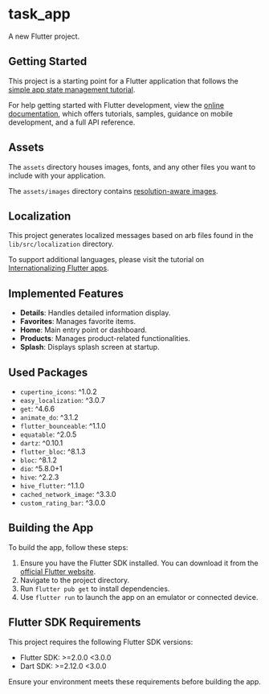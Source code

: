 # task_app

A new Flutter project.

## Getting Started

This project is a starting point for a Flutter application that follows the
[simple app state management
tutorial](https://flutter.dev/to/state-management-sample).

For help getting started with Flutter development, view the
[online documentation](https://docs.flutter.dev), which offers tutorials,
samples, guidance on mobile development, and a full API reference.

## Assets

The `assets` directory houses images, fonts, and any other files you want to
include with your application.

The `assets/images` directory contains [resolution-aware
images](https://flutter.dev/to/resolution-aware-images).

## Localization

This project generates localized messages based on arb files found in
the `lib/src/localization` directory.

To support additional languages, please visit the tutorial on
[Internationalizing Flutter apps](https://flutter.dev/to/internationalization).

## Implemented Features

- **Details**: Handles detailed information display.
- **Favorites**: Manages favorite items.
- **Home**: Main entry point or dashboard.
- **Products**: Manages product-related functionalities.
- **Splash**: Displays splash screen at startup.

## Used Packages

- `cupertino_icons`: ^1.0.2
- `easy_localization`: ^3.0.7
- `get`: ^4.6.6
- `animate_do`: ^3.1.2
- `flutter_bounceable`: ^1.1.0
- `equatable`: ^2.0.5
- `dartz`: ^0.10.1
- `flutter_bloc`: ^8.1.3
- `bloc`: ^8.1.2
- `dio`: ^5.8.0+1
- `hive`: ^2.2.3
- `hive_flutter`: ^1.1.0
- `cached_network_image`: ^3.3.0
- `custom_rating_bar`: ^3.0.0

## Building the App

To build the app, follow these steps:

1. Ensure you have the Flutter SDK installed. You can download it from the [official Flutter website](https://flutter.dev/docs/get-started/install).
2. Navigate to the project directory.
3. Run `flutter pub get` to install dependencies.
4. Use `flutter run` to launch the app on an emulator or connected device.

## Flutter SDK Requirements

This project requires the following Flutter SDK versions:

- Flutter SDK: >=2.0.0 <3.0.0
- Dart SDK: >=2.12.0 <3.0.0

Ensure your environment meets these requirements before building the app.
